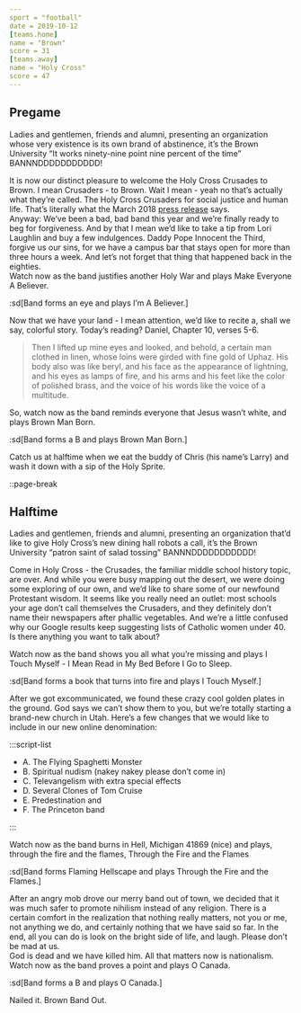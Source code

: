 ```yaml
---
sport = "football"
date = 2019-10-12
[teams.home]
name = "Brown"
score = 31
[teams.away]
name = "Holy Cross"
score = 47
---
```


## Pregame

Ladies and gentlemen, friends and alumni, presenting an organization whose very existence is its own brand of abstinence, it’s the Brown University “It works ninety-nine point nine percent of the time” BANNNDDDDDDDDDDD!

It is now our distinct pleasure to welcome the Holy Cross Crusades to Brown. I mean Crusaders - to Brown. Wait I mean - yeah no that’s actually what they’re called. The Holy Cross Crusaders for social justice and human life. That’s literally what the March 2018 [press release](https://www.holycross.edu/crusader-moniker-and-mascot/update-crusader-imagery) says.\
Anyway: We’ve been a bad, bad band this year and we’re finally ready to beg for forgiveness. And by that I mean we’d like to take a tip from Lori Laughlin and buy a few indulgences. Daddy Pope Innocent the Third, forgive us our sins, for we have a campus bar that stays open for more than three hours a week. And let’s not forget that thing that happened back in the eighties.\
Watch now as the band justifies another Holy War and plays Make Everyone A Believer.

:sd[Band forms an eye and plays I’m A Believer.]

Now that we have your land - I mean attention, we’d like to recite a, shall we say, colorful story. Today’s reading? Daniel, Chapter 10, verses 5-6.

> Then I lifted up mine eyes and looked, and behold, a certain man clothed in linen, whose loins were girded with fine gold of Uphaz. His body also was like beryl, and his face as the appearance of lightning, and his eyes as lamps of fire, and his arms and his feet like the color of polished brass, and the voice of his words like the voice of a multitude.

So, watch now as the band reminds everyone that Jesus wasn’t white, and plays Brown Man Born.

:sd[Band forms a B and plays Brown Man Born.]

Catch us at halftime when we eat the buddy of Chris (his name’s Larry) and wash it down with a sip of the Holy Sprite.

::page-break

## Halftime

Ladies and gentlemen, friends and alumni, presenting an organization that’d like to give Holy Cross’s new dining hall robots a call, it’s the Brown University “patron saint of salad tossing” BANNNDDDDDDDDDDD!

Come in Holy Cross - the Crusades, the familiar middle school history topic, are over. And while you were busy mapping out the desert, we were doing some exploring of our own, and we’d like to share some of our newfound Protestant wisdom. It seems like you really need an outlet: most schools your age don’t call themselves the Crusaders, and they definitely don’t name their newspapers after phallic vegetables. And we’re a little confused why our Google results keep suggesting lists of Catholic women under 40. Is there anything you want to talk about?

Watch now as the band shows you all what you’re missing and plays I Touch Myself - I Mean Read in My Bed Before I Go to Sleep.

:sd[Band forms a book that turns into fire and plays I Touch Myself.]

After we got excommunicated, we found these crazy cool golden plates in the ground. God says we can’t show them to you, but we’re totally starting a brand-new church in Utah. Here’s a few changes that we would like to include in our new online denomination:

:::script-list

- A. The Flying Spaghetti Monster
- B. Spiritual nudism (nakey nakey please don’t come in)
- C. Televangelism with extra special effects
- D. Several Clones of Tom Cruise
- E. Predestination and
- F. The Princeton band

:::

Watch now as the band burns in Hell, Michigan 41869 (nice) and plays, through the fire and the flames, Through the Fire and the Flames

:sd[Band forms Flaming Hellscape and plays Through the Fire and the Flames.]

After an angry mob drove our merry band out of town, we decided that it was much safer to promote nihilism instead of any religion. There is a certain comfort in the realization that nothing really matters, not you or me, not anything we do, and certainly nothing that we have said so far. In the end, all you can do is look on the bright side of life, and laugh. Please don’t be mad at us.\
God is dead and we have killed him. All that matters now is nationalism. Watch now as the band proves a point and plays O Canada.

:sd[Band forms a B and plays O Canada.]

Nailed it. Brown Band Out.
